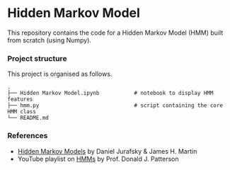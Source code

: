 # Hidden Markov Model

This repository contains the code for a Hidden Markov Model (HMM) built from scratch (using Numpy).

### Project structure

This project is organised as follows.

```
.
├── Hidden Markov Model.ipynb           # notebook to display HMM features
├── hmm.py                              # script containing the core HMM class
└── README.md
```

### References

- [Hidden Markov Models](https://web.stanford.edu/~jurafsky/slp3/A.pdf) by Daniel Jurafsky & James H. Martin
- YouTube playlist on [HMMs](https://www.youtube.com/watch?v=J_y5hx_ySCg&list=PLix7MmR3doRo3NGNzrq48FItR3TDyuLCo&ab_channel=djp3) by Prof. Donald J. Patterson
